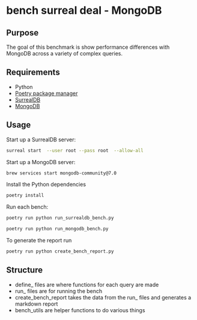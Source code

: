 # bench surreal deal - MongoDB

## Purpose

The goal of this benchmark is show performance differences with MongoDB across a variety of complex queries.

## Requirements

- Python
- [Poetry package manager](https://python-poetry.org/docs/#installation)
- [SurrealDB](https://surrealdb.com/install) 
- [MongoDB](https://www.mongodb.com/docs/manual/tutorial/install-mongodb-on-os-x/)


## Usage

Start up a SurrealDB server:
```bash
surreal start  --user root --pass root  --allow-all
```

Start up a MongoDB server:
```bash
brew services start mongodb-community@7.0
```

Install the Python dependencies

```bash
poetry install
```

Run each bench:

```bash
poetry run python run_surrealdb_bench.py 
```

```bash
poetry run python run_mongodb_bench.py
```

To generate the report run
```bash
poetry run python create_bench_report.py
```

## Structure

- define_ files are where functions for each query are made
- run_ files are for running the bench
- create_bench_report takes the data from the run_ files and generates a markdown report
- bench_utils are helper functions to do various things